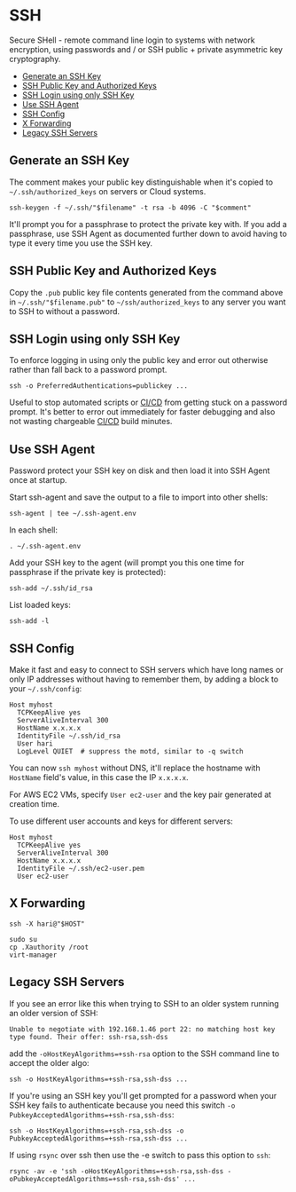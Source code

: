 # SSH

Secure SHell - remote command line login to systems with network encryption,
using passwords and / or SSH public + private asymmetric key cryptography.

<!-- INDEX_START -->

- [Generate an SSH Key](#generate-an-ssh-key)
- [SSH Public Key and Authorized Keys](#ssh-public-key-and-authorized-keys)
- [SSH Login using only SSH Key](#ssh-login-using-only-ssh-key)
- [Use SSH Agent](#use-ssh-agent)
- [SSH Config](#ssh-config)
- [X Forwarding](#x-forwarding)
- [Legacy SSH Servers](#legacy-ssh-servers)

<!-- INDEX_END -->

## Generate an SSH Key

The comment makes your public key distinguishable
when it's copied to `~/.ssh/authorized_keys` on servers or Cloud systems.

```shell
ssh-keygen -f ~/.ssh/"$filename" -t rsa -b 4096 -C "$comment"
```

It'll prompt you for a passphrase to protect the private key with.
If you add a passphrase, use SSH Agent as documented further down to avoid having to type it every time you use the SSH
key.

## SSH Public Key and Authorized Keys

Copy the `.pub` public key file contents generated from the command above in `~/.ssh/"$filename.pub"` to
`~/ssh/authorized_keys` to any server you want to SSH to without a password.

## SSH Login using only SSH Key

To enforce logging in using only the public key and error out otherwise rather than fall back to a password prompt.

```shell
ssh -o PreferredAuthentications=publickey ...
```

Useful to stop automated scripts or [CI/CD](cicd.md) from getting stuck on a password prompt.
It's better to error out immediately for faster debugging and also not wasting chargeable [CI/CD](cicd.md)
build minutes.

## Use SSH Agent

Password protect your SSH key on disk and then load it into SSH Agent once at startup.

Start ssh-agent and save the output to a file to import into other shells:

```shell
ssh-agent | tee ~/.ssh-agent.env
```

In each shell:

```shell
. ~/.ssh-agent.env
```

Add your SSH key to the agent (will prompt you this one time for passphrase if the private key is protected):

```shell
ssh-add ~/.ssh/id_rsa
```

List loaded keys:

```shell
ssh-add -l
```

## SSH Config

Make it fast and easy
to connect to SSH servers which have long names or only IP addresses without having to remember them,
by adding a block to your `~/.ssh/config`:

```sshconfig
Host myhost
  TCPKeepAlive yes
  ServerAliveInterval 300
  HostName x.x.x.x
  IdentityFile ~/.ssh/id_rsa
  User hari
  LogLevel QUIET  # suppress the motd, similar to -q switch
```

You can now `ssh myhost` without DNS, it'll replace the hostname with `HostName` field's value,
in this case the IP `x.x.x.x`.

For AWS EC2 VMs, specify `User ec2-user` and the key pair generated at creation time.

To use different user accounts and keys for different servers:

```sshconfig
Host myhost
  TCPKeepAlive yes
  ServerAliveInterval 300
  HostName x.x.x.x
  IdentityFile ~/.ssh/ec2-user.pem
  User ec2-user
```

## X Forwarding

```shell
ssh -X hari@"$HOST"
```

```shell
sudo su
cp .Xauthority /root
virt-manager
```

## Legacy SSH Servers

If you see an error like this when trying to SSH to an older system running an older version of SSH:

```text
Unable to negotiate with 192.168.1.46 port 22: no matching host key type found. Their offer: ssh-rsa,ssh-dss
```

add the `-oHostKeyAlgorithms=+ssh-rsa` option to the SSH command line to accept the older algo:

```shell
ssh -o HostKeyAlgorithms=+ssh-rsa,ssh-dss ...
```

If you're using an SSH key you'll get prompted for a password when your SSH key fails to authenticate because you need
this switch `-o PubkeyAcceptedAlgorithms=+ssh-rsa,ssh-dss`:

```shell
ssh -o HostKeyAlgorithms=+ssh-rsa,ssh-dss -o PubkeyAcceptedAlgorithms=+ssh-rsa,ssh-dss ...
```

If using `rsync` over ssh then use the -e switch to pass this option to `ssh`:

```shell
rsync -av -e 'ssh -oHostKeyAlgorithms=+ssh-rsa,ssh-dss -oPubkeyAcceptedAlgorithms=+ssh-rsa,ssh-dss' ...
```
